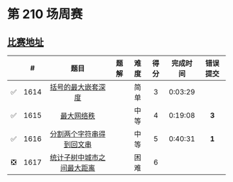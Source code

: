 # 第 210 场周赛

## [比赛地址](https://leetcode-cn.com/contest/weekly-contest-210/)

|  | # | 题目 | 题解 | 难度 | 得分 | 完成时间 | 错误提交 |
| :--: | -- | :--: | -- | :--: | :--: | :--: | :--: |
| ✅ | 1614 | [括号的最大嵌套深度](https://github.com/Mathstarry/Leetcode/tree/master/problems/1614_maxDepth) | | 简单 | 3 | 0:03:29 | |
| ✅ | 1615 | [最大网络秩](https://github.com/Mathstarry/Leetcode/tree/master/problems/1615_maximalNetworkRank) | | 中等 | 4 | 0:19:08 | **3** |
| ✅ | 1616 | [分割两个字符串得到回文串](https://github.com/Mathstarry/Leetcode/tree/master/problems/1616_checkPalindromeFormation) | | 中等 | 5 | 0:40:31 | **1** |
| ❎ | 1617 | [统计子树中城市之间最大距离](https://leetcode-cn.com/problems/count-subtrees-with-max-distance-between-cities/) | | 困难 | 6 | | |
